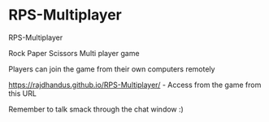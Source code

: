 # RPS-Multiplayer
RPS-Multiplayer

Rock Paper Scissors Multi player game

Players can join the game from their own computers remotely

https://rajdhandus.github.io/RPS-Multiplayer/ - Access from the game from this URL

Remember to talk smack through the chat window :)



